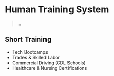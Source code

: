 # Human Training System

> ...


## Short Training

- Tech Bootcamps
- Trades & Skilled Labor
- Commercial Driving (CDL Schools)
- Healthcare & Nursing Certifications
